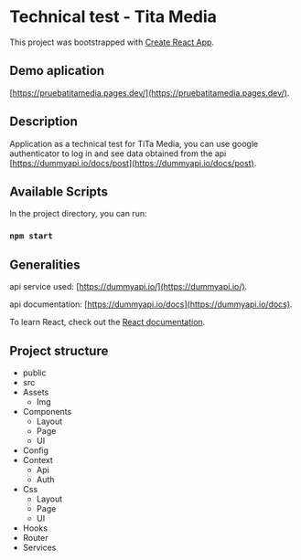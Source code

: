 # Technical test - Tita Media

This project was bootstrapped with [Create React App](https://github.com/facebook/create-react-app).

## Demo aplication
[https://pruebatitamedia.pages.dev/](https://pruebatitamedia.pages.dev/).

## Description
Application as a technical test for TiTa Media, you can use google authenticator to log in and see data obtained from the api [https://dummyapi.io/docs/post](https://dummyapi.io/docs/post).


## Available Scripts

In the project directory, you can run:

### `npm start`


## Generalities

api service used: [https://dummyapi.io/](https://dummyapi.io/).

api documentation: [https://dummyapi.io/docs](https://dummyapi.io/docs).

To learn React, check out the [React documentation](https://reactjs.org/).


## Project structure

* public
* src
 * Assets
    * Img
 * Components
    * Layout
    * Page
    * UI
 * Config
 * Context
   * Api
   * Auth
 * Css
    * Layout
    * Page
    * UI
 * Hooks
 * Router
 * Services

